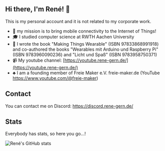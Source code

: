 ## Hi there, I'm René! 👋

This is my personal account and it is not related to my corporate work.

- :rocket: my mission is to bring mobile connectivity to the Internet of Things!
- :mortar_board: I studied computer science at RWTH Aachen University
- :book: I wrote the book "Making Things Wearable" (ISBN 97833868991918) and co-authored the books "Wearables mit Arduino und Raspberry Pi" (ISBN 9783960090236) and "Licht und Spaß" (ISBN 9783958750371)
- :video_camera: My youtube channel: [https://youtube.rene-gern.de/](https://youtube.rene-gern.de/)
- :clubs: I am a founding member of Freie Maker e.V. freie-maker.de (YouTube https://www.youtube.com/@freie-maker)

## Contact

You can contact me on Discord: https://discord.rene-gern.de/

## Stats

Everybody has stats, so here you go...!

![René's GitHub stats](https://github-readme-stats.vercel.app/api?username=renebohne&show_icons=true&theme=catppuccin_mocha)
